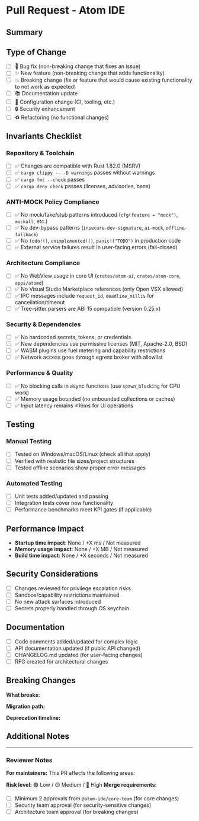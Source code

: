 # Pull Request - Atom IDE

## Summary
<!-- Briefly describe what this PR changes and why -->

## Type of Change
<!-- Check all that apply -->
- [ ] 🐛 Bug fix (non-breaking change that fixes an issue)
- [ ] ✨ New feature (non-breaking change that adds functionality)  
- [ ] 💥 Breaking change (fix or feature that would cause existing functionality to not work as expected)
- [ ] 📚 Documentation update
- [ ] 🔧 Configuration change (CI, tooling, etc.)
- [ ] 🔒 Security enhancement
- [ ] ♻️ Refactoring (no functional changes)

## Invariants Checklist
<!-- MANDATORY: All items must be checked before merge -->

### Repository & Toolchain
- [ ] ✅ Changes are compatible with Rust 1.82.0 (MSRV)
- [ ] ✅ `cargo clippy -- -D warnings` passes without warnings
- [ ] ✅ `cargo fmt --check` passes
- [ ] ✅ `cargo deny check` passes (licenses, advisories, bans)

### ANTI-MOCK Policy Compliance
- [ ] ✅ No mock/fake/stub patterns introduced (`cfg(feature = "mock")`, `mockall`, etc.)
- [ ] ✅ No dev-bypass patterns (`insecure-dev-signature`, `ai-mock`, `offline-fallback`)
- [ ] ✅ No `todo!()`, `unimplemented!()`, `panic!("TODO")` in production code
- [ ] ✅ External service failures result in user-facing errors (fail-closed)

### Architecture Compliance  
- [ ] ✅ No WebView usage in core UI (`crates/atom-ui`, `crates/atom-core`, `apps/atomd`)
- [ ] ✅ No Visual Studio Marketplace references (only Open VSX allowed)
- [ ] ✅ IPC messages include `request_id`, `deadline_millis` for cancellation/timeout
- [ ] ✅ Tree-sitter parsers are ABI 15 compatible (version 0.25.x)

### Security & Dependencies
- [ ] ✅ No hardcoded secrets, tokens, or credentials
- [ ] ✅ New dependencies use permissive licenses (MIT, Apache-2.0, BSD)
- [ ] ✅ WASM plugins use fuel metering and capability restrictions
- [ ] ✅ Network access goes through egress broker with allowlist

### Performance & Quality
- [ ] ✅ No blocking calls in async functions (use `spawn_blocking` for CPU work)
- [ ] ✅ Memory usage bounded (no unbounded collections or caches)
- [ ] ✅ Input latency remains ≤16ms for UI operations

## Testing
<!-- Describe how you tested your changes -->

### Manual Testing
- [ ] Tested on Windows/macOS/Linux (check all that apply)
- [ ] Verified with realistic file sizes/project structures
- [ ] Tested offline scenarios show proper error messages

### Automated Testing
- [ ] Unit tests added/updated and passing
- [ ] Integration tests cover new functionality  
- [ ] Performance benchmarks meet KPI gates (if applicable)

## Performance Impact
<!-- Required for core changes -->
- **Startup time impact**: None / +X ms / Not measured
- **Memory usage impact**: None / +X MB / Not measured  
- **Build time impact**: None / +X seconds / Not measured

## Security Considerations
<!-- Required if touching security-sensitive areas -->
- [ ] Changes reviewed for privilege escalation risks
- [ ] Sandbox/capability restrictions maintained
- [ ] No new attack surfaces introduced
- [ ] Secrets properly handled through OS keychain

## Documentation
- [ ] Code comments added/updated for complex logic
- [ ] API documentation updated (if public API changed)
- [ ] CHANGELOG.md updated (for user-facing changes)
- [ ] RFC created for architectural changes

## Breaking Changes
<!-- Only if "Breaking change" is checked above -->
**What breaks:**
<!-- Describe what functionality changes -->

**Migration path:**
<!-- How users should update their code/config -->

**Deprecation timeline:**
<!-- When old functionality will be removed -->

## Additional Notes
<!-- Any other context, screenshots, or information -->

---

### Reviewer Notes
**For maintainers:** This PR affects the following areas:
<!-- Auto-populated by CODEOWNERS, or manually list affected teams -->

**Risk level:** 🟢 Low / 🟡 Medium / 🔴 High
**Merge requirements:** 
- [ ] Minimum 2 approvals from `@atom-ide/core-team` (for core changes)
- [ ] Security team approval (for security-sensitive changes)  
- [ ] Architecture team approval (for breaking changes)